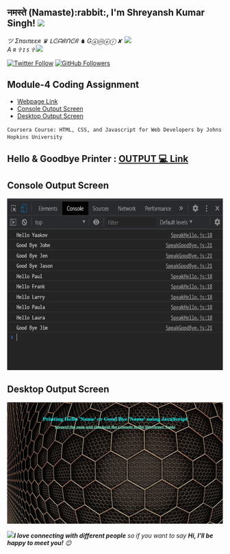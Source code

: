 <h2>नमस्ते (Namaste):rabbit:, I'm Shreyansh Kumar Singh! <img src="https://media.giphy.com/media/12oufCB0MyZ1Go/giphy.gif" width="50"></h2>
<img align='right' src="https://media.giphy.com/media/chP5gp8YeICHeTLP3t/giphy.gif" width="230">
<p><em>ツ Σπɢιπεεя ♛ ᒪᕮᗩᖇᑎᕮᖇ ♞ Gⓐⓜⓔⓡ ✘ A ʀ ✞ ɪ ꜱ ✞ <img src="https://media.giphy.com/media/WUlplcMpOCEmTGBtBW/giphy.gif" width="30"> 
</em></p>

[![Twitter Follow](https://img.shields.io/twitter/follow/GURU_Shreyansh?&style=social)](https://twitter.com/intent/user?screen_name=GURU_Shreyansh)
[![GitHub Followers](https://img.shields.io/github/followers/guru-shreyansh?label=Follow%20Me%21&style=social&link=https://github.com/guru-shreyansh)](https://github.com/guru-shreyansh)

## Module-4 Coding Assignment

- [Webpage Link](https://guru-shreyansh.github.io/WebDev_JHU_HTML-CSS-JS/Module-4_JavaScript/index3.html)
- [Console Output Screen](#console-output-screen)
- [Desktop Output Screen](#desktop-output-screen)

`Coursera Course: HTML, CSS, and Javascript for Web Developers by Johns Hopkins University`

## Hello & Goodbye Printer : [OUTPUT :computer: Link](https://guru-shreyansh.github.io/WebDev_JHU_HTML-CSS-JS/Module-4_JavaScript/index3.html)

## Console Output Screen
<p align="center"><img width="600" height="400" src="Output-Screenshot-CONSOLE.png"></p>

## Desktop Output Screen
![Desktop Output Screen](Output-Screenshot-DESKTOP.jpg)

<img src="https://media.giphy.com/media/LnQjpWaON8nhr21vNW/giphy.gif" width="60"><em><b>I love connecting with different people</b> so if you want to say <b>Hi, I'll be happy to meet you!</b> 😊</em>
